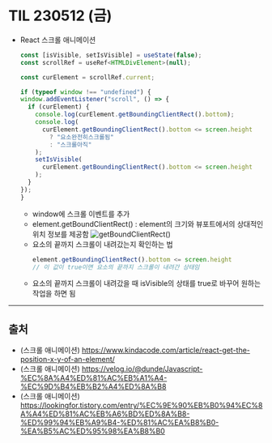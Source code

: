 # TIL 230512 (금)

- React 스크롤 애니메이션
    ```javascript
    const [isVisible, setIsVisible] = useState(false);
    const scrollRef = useRef<HTMLDivElement>(null);

    const curElement = scrollRef.current;
    
    if (typeof window !== "undefined") {
    window.addEventListener("scroll", () => {
      if (curElement) {
        console.log(curElement.getBoundingClientRect().bottom);
        console.log(
          curElement.getBoundingClientRect().bottom <= screen.height
            ? "요소완전히스크롤됨"
            : "스크롤아직"
        );
        setIsVisible(
          curElement.getBoundingClientRect().bottom <= screen.height
        );
      }
    });
  }
  ``` 
  - window에 스크롤 이벤트를 추가
  - element.getBoundClientRect() : element의 크기와 뷰포트에서의 상대적인 위치 정보를 제공함
    ![getBoundClientRect()](../image/230512.PNG)
  - 요소의 끝까지 스크롤이 내려갔는지 확인하는 법
    ``` javascript
    element.getBoundingClientRect().bottom <= screen.height
    // 이 값이 true이면 요소의 끝까지 스크롤이 내려간 상태임
    ```
  - 요소의 끝까지 스크롤이 내려갔을 때 isVisible의 상태를 true로 바꾸어 원하는 작업을 하면 됨

---
## 출처
- (스크롤 애니메이션) https://www.kindacode.com/article/react-get-the-position-x-y-of-an-element/
- (스크롤 애니메이션) https://velog.io/@dunde/Javascript-%EC%8A%A4%ED%81%AC%EB%A1%A4-%EC%9D%B4%EB%B2%A4%ED%8A%B8
- (스크롤 애니메이션) https://lookingfor.tistory.com/entry/%EC%9E%90%EB%B0%94%EC%8A%A4%ED%81%AC%EB%A6%BD%ED%8A%B8-%ED%99%94%EB%A9%B4-%ED%81%AC%EA%B8%B0-%EA%B5%AC%ED%95%98%EA%B8%B0